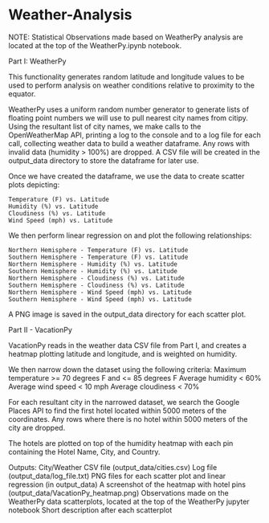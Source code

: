 # Weather-Analysis


NOTE: Statistical Observations made based on WeatherPy analysis are located at the top of the WeatherPy.ipynb notebook.


Part I: WeatherPy

This functionality generates random latitude and longitude values to be used to perform analysis on weather conditions relative to proximity to the equator.

WeatherPy uses a uniform random number generator to generate lists of floating point numbers we will use to pull nearest city names from citipy.  Using the resultant list of
city names, we make calls to the OpenWeatherMap API, printing a log to the console and to a log file for each call, collecting weather data to build a weather dataframe.  Any
rows with invalid data (humidity > 100%) are dropped.  A CSV file will be created in the output_data directory to store the dataframe for later use.

Once we have created the dataframe, we use the data to create scatter plots depicting:

    Temperature (F) vs. Latitude
    Humidity (%) vs. Latitude
    Cloudiness (%) vs. Latitude
    Wind Speed (mph) vs. Latitude


We then perform linear regression on and plot the following relationships:

    Northern Hemisphere - Temperature (F) vs. Latitude
    Southern Hemisphere - Temperature (F) vs. Latitude
    Northern Hemisphere - Humidity (%) vs. Latitude
    Southern Hemisphere - Humidity (%) vs. Latitude
    Northern Hemisphere - Cloudiness (%) vs. Latitude
    Southern Hemisphere - Cloudiness (%) vs. Latitude
    Northern Hemisphere - Wind Speed (mph) vs. Latitude
    Southern Hemisphere - Wind Speed (mph) vs. Latitude

A PNG image is saved in the output_data directory for each scatter plot.


Part II - VacationPy


VacationPy reads in the weather data CSV file from Part I, and creates a heatmap plotting latitude and longitude, and is weighted on humidity.

We then narrow down the dataset using the following criteria:
    Maximum temperature >= 70 degrees F and <= 85 degrees F
    Average humidity < 60%
    Average wind speed < 10 mph
    Average cloudiness < 70%



For each resultant city in the narrowed dataset, we search the Google Places API to find the first hotel located within 5000 meters of the coordinates.
Any rows where there is no hotel within 5000 meters of the city are dropped.


The hotels are plotted on top of the humidity heatmap with each pin containing the Hotel Name, City, and Country.


Outputs:
City/Weather CSV file (output_data/cities.csv)
Log file (output_data/log_file.txt)
PNG files for each scatter plot and linear regression (in output_data)
A screenshot of the heatmap with hotel pins (output_data/VacationPy_heatmap.png)
Observations made on the WeatherPy data scatterplots, located at the top of the WeatherPy jupyter notebook
Short description after each scatterplot


